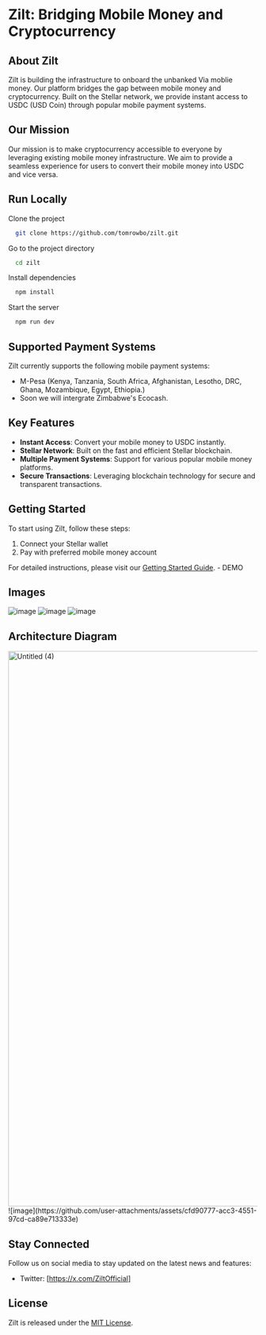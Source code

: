 # Zilt: Bridging Mobile Money and Cryptocurrency


## About Zilt

Zilt is building the infrastructure to onboard the unbanked Via moblie money. Our platform bridges the gap between mobile money and cryptocurrency. Built on the Stellar network, we provide instant access to USDC (USD Coin) through popular mobile payment systems.

## Our Mission

Our mission is to make cryptocurrency accessible to everyone by leveraging existing mobile money infrastructure. We aim to provide a seamless experience for users to convert their mobile money into USDC and vice versa.


## Run Locally

Clone the project

```bash
  git clone https://github.com/tomrowbo/zilt.git
```

Go to the project directory

```bash
  cd zilt
```

Install dependencies

```bash
  npm install
```

Start the server

```bash
  npm run dev
```

## Supported Payment Systems

Zilt currently supports the following mobile payment systems:

- M-Pesa (Kenya, Tanzania, South Africa, Afghanistan, Lesotho, DRC, Ghana, Mozambique, Egypt, Ethiopia.)
- Soon we will intergrate Zimbabwe's Ecocash.


## Key Features

- **Instant Access**: Convert your mobile money to USDC instantly.
- **Stellar Network**: Built on the fast and efficient Stellar blockchain.
- **Multiple Payment Systems**: Support for various popular mobile money platforms.
- **Secure Transactions**: Leveraging blockchain technology for secure and transparent transactions.


## Getting Started

To start using Zilt, follow these steps:

1. Connect your Stellar wallet
2. Pay with preferred mobile money account

For detailed instructions, please visit our [Getting Started Guide](link-to-guide). - DEMO

## Images
![image](https://github.com/user-attachments/assets/14fcdd5c-4512-490c-8782-16a769a459a3)
![image](https://github.com/user-attachments/assets/51edb201-c529-4f91-a1ff-d78a670ad328)
![image](https://github.com/user-attachments/assets/a5837e92-0481-4f4a-a047-c2e1ed8e5184)

## Architecture Diagram

<img width="1120" alt="Untitled (4)" src="https://github.com/user-attachments/assets/f758afe9-6493-4caf-b304-f9f79590d936">
![image](https://github.com/user-attachments/assets/cfd90777-acc3-4551-97cd-ca89e713333e)


## Stay Connected

Follow us on social media to stay updated on the latest news and features:

- Twitter: [https://x.com/ZiltOfficial]

## License

Zilt is released under the [MIT License](link-to-license).

